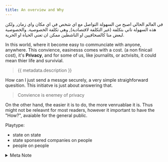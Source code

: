 ```yaml
---
title: An overview and Why 
---
```


في العالم الحالي اصبح من السهولة التواصل مع اي شخص في اي مكان واي زمان, ولكن هذه السهولة تاتي بتكلفة (غير التكلفة لاقتصادية), وهي تكلفة الخصوصية. والخصوصية لبعض منا كالصحافيين او الناشطين ممكن ان تعني الحياة او الحرية. 

In this world, where it become easy to communciate with anyone, anywhere. This convience, easinesss comes with a cost. (a non finicail cost), it's **Privacy**, and for some of us, like journalits, or actvisits, it could mean thier life and survivial. 



> {{ metadata.description }}

How can I just send a messge securely,  a very simple straighforward quesition. This initiatve is just about answering that. 

 > Convience is enemey of privacy

On the other hand, the easier it is to do, the more venruablae it is. Thus might not be releavnt for most readers, however it important to have the "How?", avaiable for the general public.






Playtype:

- state on state 
- state sponsered companies on people 
- people on people 



<details>
<summary>  Meta Note </summary>

### Actors

**Entity types**: e.g. aramature, state sposnered, companies..etc, companies dedicated for that 
**Motive**: Money, influence, power, espoige, public order, allgedgy national secutiry
**How/Method**:
- Utizling miss usage, user unablity 
- In depth research utizling unknown venrablity (case of corps) OR back door 

Structure 
- Short intro about limitation/an overview (the What) 
- The goal (The why)
   - Explain the actors, thier motives, thier target
   - All the stack holders 
- Thier Methods of which (some are legal or illegal)
  - Hgih usage base 
  - Follow digital print and other data left when using servoces
     - Cooperation between setate and other coprs (e.g state with ISP)
     - Corps are obligated to provide access when asked (they have to respect local reulgation)
  - Abuse vulnerabilities  (zero day )
- Their Motive (depends on the actor, companies: money, state: control or shape public opinion )

</details>